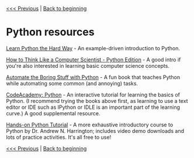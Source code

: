 [<<< Previous](11-introspection.md) | [Back to beginning](../README.md)

# Python resources

[Learn Python the Hard Way](http://learnpythonthehardway.org/book/) - An example-driven introduction to Python.

[How to Think Like a Computer Scientist - Python Edition](https://runestone.academy/runestone/static/thinkcspy/index.html) - A good intro if you're also interested in learning basic computer science concepts.

[Automate the Boring Stuff with Python](https://automatetheboringstuff.com/) - A fun book that teaches Python while automating some common (and annoying) tasks.

[CodeAcademy: Python](https://www.codecademy.com/learn/learn-python-3) - An interactive tutorial for learning the basics of Python. (I recommend trying the books above first, as learning to use a text editor or IDE such as IPython or IDLE is an important part of the learning curve.) A good supplemental resource. 

[Hands-on Python Tutorial](https://anh.cs.luc.edu/python/hands-on/3.1/handsonHtml/index.html) - A more exhaustive introductory course to Python by Dr. Andrew N. Harrington; includes video demo downloads and lots of practice activities. It's all free to use!

[<<< Previous](11-introspection.md) | [Back to beginning](../README.md)
